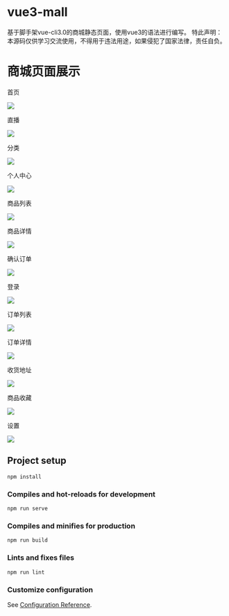 # vue3-mall
基于脚手架vue-cli3.0的商城静态页面，使用vue3的语法进行编写。
特此声明：本源码仅供学习交流使用，不得用于违法用途，如果侵犯了国家法律，责任自负。

# 商城页面展示

首页

![](page_images/首页.png)

直播

![](page_images/直播.png)

分类

![](page_images/分类.png)

个人中心

![](page_images/个人中心.png)

商品列表

![](page_images/商品列表.png)

商品详情

![](page_images/商品详情.png)

确认订单

![](page_images/确认订单.png)

登录

![](page_images/登录.png)

订单列表

![](page_images/订单列表.png)

订单详情

![](page_images/订单详情.png)

收货地址

![](page_images/收货地址.png)

商品收藏

![](page_images/商品收藏.png)

设置

![](page_images/设置.png)

## Project setup
```
npm install
```

### Compiles and hot-reloads for development
```
npm run serve
```

### Compiles and minifies for production
```
npm run build
```

### Lints and fixes files
```
npm run lint
```

### Customize configuration
See [Configuration Reference](https://cli.vuejs.org/config/).
